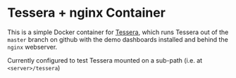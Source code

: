 # Tessera + nginx Container

This is a simple Docker container for
[Tessera](https://github.com/aalpern/tessera), which runs Tessera out
of the `master` branch on github with the demo dashboards installed
and behind the `nginx` webserver.

Currently configured to test Tessera mounted on a sub-path (i.e. at
`<server>/tessera`)
